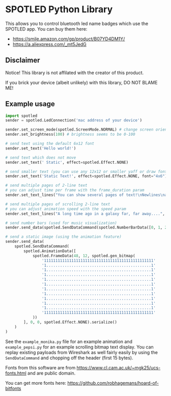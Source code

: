 # SPOTLED Python Library

This allows you to control bluetooth led name badges which use the SPOTLED app. You can buy them here:

 - https://smile.amazon.com/gp/product/B07YD4DM1Y/
 - https://a.aliexpress.com/_mt5JedG

## Disclaimer

Notice! This library is not affilated with the creator of this product.

If you brick your device (albeit unlikely) with this library, DO NOT BLAME ME!

## Example usage

```python
import spotled
sender = spotled.LedConnection('mac address of your device')

sender.set_screen_mode(spotled.ScreenMode.NORMAL) # change screen orientation
sender.set_brightness(100) # brightness seems to be 0-100

# send text using the default 6x12 font
sender.set_text('Hello world!')

# send text which does not move
sender.set_text(' Static', effect=spotled.Effect.NONE)

# send smaller text (you can use any 12x12 or smaller yaff or draw font)
sender.set_text('Static Text!', effect=spotled.Effect.NONE, font="4x6")

# send multiple pages of 2-line text
# you can adjust time per frame with the frame_duration param
sender.set_text_lines("You can show several pages of text!\nNewlines\nare allowed.")

# send multiple pages of scrolling 2-line text
# you can adjust animation speed with the speed param
sender.set_text_lines("A long time ago in a galaxy far, far away....", effect=spotled.Effect.SCROLL_UP)

# send number bars (used for music visualization)
sender.send_data(spotled.SendDataCommand(spotled.NumberBarData([0, 1, 2, 3, 4, 5, 6, 7, 8, 9, 10, 11, 12, 11, 10, 9]).serialize()))

# send a static image (using the animation feature)
sender.send_data(
    spotled.SendDataCommand(
        spotled.AnimationData([
            spotled.FrameData(48, 12, spotled.gen_bitmap(
                '111111111111111111111111111111111111111111111111'
                '1..............................................1'
                '1..............................................1'
                '1..............................................1'
                '1..............................................1'
                '1..............................................1'
                '1..............................................1'
                '1..............................................1'
                '1..............................................1'
                '1..............................................1'
                '1..............................................1'
                '111111111111111111111111111111111111111111111111'
            ))
        ], 0, 0, spotled.Effect.NONE).serialize()
    )
)
```

See the `example_monika.py` file for an example animation and `example_pepsi.py` for an example
scrolling bitmap text display. You can replay existing payloads from Wireshark as well fairly
easily by using the `SendDataCommand` and chopping off the header (first 15 bytes).

Fonts from this software are from https://www.cl.cam.ac.uk/~mgk25/ucs-fonts.html and are public domain.

You can get more fonts here: https://github.com/robhagemans/hoard-of-bitfonts
